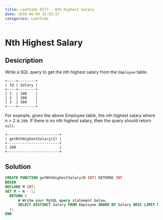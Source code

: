 ```yaml
---
title: LeetCode 0177 - Nth Highest Salary
date: 2018-06-04 15:53:17
categories: LeetCode
---
```

# Nth Highest Salary

<!--more-->

## Desicription

Write a SQL query to get the nth highest salary from the `Employee` table.

```
+----+--------+
| Id | Salary |
+----+--------+
| 1  | 100    |
| 2  | 200    |
| 3  | 300    |
+----+--------+
```

For example, given the above Employee table, the nth highest salary where n = 2 is `200`. If there is no nth highest salary, then the query should return `null`.

```
+------------------------+
| getNthHighestSalary(2) |
+------------------------+
| 200                    |
+------------------------+
```

## Solution

```sql
CREATE FUNCTION getNthHighestSalary(N INT) RETURNS INT
BEGIN
DECLARE M INT;
SET M = N - 1;
  RETURN (
      # Write your MySQL query statement below.
      SELECT DISTINCT Salary FROM Employee ORDER BY Salary DESC LIMIT M, 1
  );
END
```